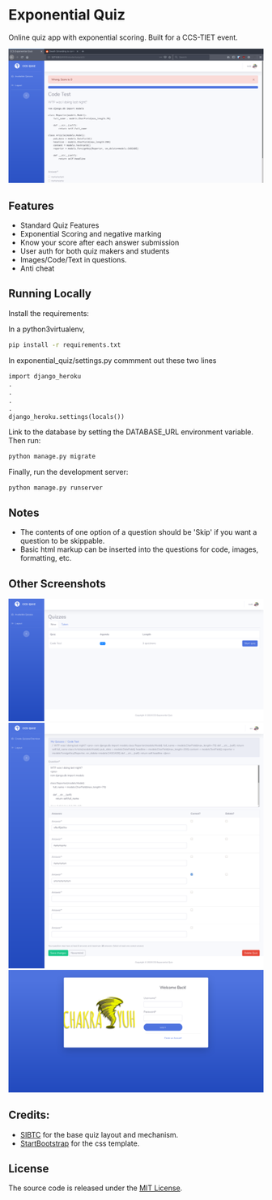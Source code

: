 # Exponential Quiz
Online quiz app with exponential scoring. Built for a CCS-TIET event.

![exponential-quiz](screenshots/abifog-exponential-quiz-4.png)

## Features

* Standard Quiz Features
* Exponential Scoring and negative marking
* Know your score after each answer submission
* User auth for both quiz makers and students
* Images/Code/Text in questions.
* Anti cheat

## Running Locally

Install the requirements:

In a python3virtualenv,
```bash
pip install -r requirements.txt
```

In exponential_quiz/settings.py commment out these two lines
```
import django_heroku
.
.
.
.
django_heroku.settings(locals())
```



Link to the database by setting the DATABASE_URL environment variable. Then run:

```bash
python manage.py migrate
```

Finally, run the development server:

```bash
python manage.py runserver
```

## Notes
* The contents of one option of a question should be 'Skip' if you want a question to be skippable.
* Basic html markup can be inserted into the questions for code, images, formatting, etc.

## Other Screenshots

![exponential-quiz](screenshots/abifog-exponential-quiz-1.png)
![exponential-quiz](screenshots/abifog-exponential-quiz-2.png)
![exponential-quiz](screenshots/abifog-exponential-quiz-3.png)


## Credits:
* [SIBTC](https://github.com/sibtc/django-multiple-user-types-example/) for the base quiz layout and mechanism.
* [StartBootstrap](https://startbootstrap.com/themes/sb-admin-2/) for the css template.

## License
The source code is released under the [MIT License](https://github.com/IceWreck/ExponentialQuizDjango/blob/master/LICENSE).
